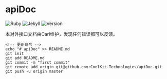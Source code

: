 # apiDoc

![Ruby](https://img.shields.io/badge/Ruby-2.6.3-blue.svg)
![Jekyll](https://img.shields.io/badge/Jekyll-3.8.5-green.svg)
![Version](https://img.shields.io/badge/Version-2019.10.15-orange.svg)

本对外接口文档由Carl维护，发现任何错误都可以反馈。

```
<!-- 更新命令 -->
echo "# apiDoc" >> README.md  
git init  
git add README.md  
git commit -m "first commit"  
git remote add origin git@github.com:CoolKit-Technologies/apiDoc.git  
git push -u origin master  
```